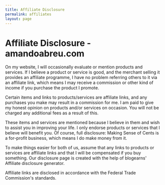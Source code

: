 ```yaml
---
title: Affiliate Disclosure
permalink: affiliates
layout: page
---
```

# Affiliate Disclosure - amandoabreu.com

On my website, I will occasionally evaluate or mention products and services. If I believe a product or service is good, and the merchant selling it provides an affiliate programme, I have no problem referring others to it via an affiliate link, which means I may receive a commission or other kind of income if you purchase the product I promote.

Certain items and links to products/services are affiliate links, and any purchases you make may result in a commission for me. I am paid to give my honest opinion on products and/or services on occasion. You will not be charged any additional fees as a result of this.

These items and services are mentioned because I believe in them and wish to assist you in improving your life. I only endorse products or services that I believe will benefit you. Of course, full disclosure: Making Sense of Cents is a for-profit business, which means I do make money from it.

To make things easier for both of us, assume that any links to products or services are affiliate links and that I will be compensated if you buy something. Our disclosure page is created with the help of blogearns' Affiliate disclosure generator.

Affiliate links are disclosed in accordance with the Federal Trade Commission's standards.